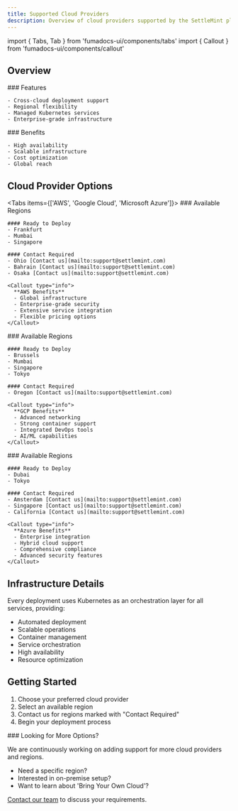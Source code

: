 ```yaml
---
title: Supported Cloud Providers
description: Overview of cloud providers supported by the SettleMint platform
---
```


import { Tabs, Tab } from 'fumadocs-ui/components/tabs'
import { Callout } from 'fumadocs-ui/components/callout'

## Overview

<div className="grid grid-cols-1 md:grid-cols-2 gap-6 mb-8">
  <div>
    ### Features

    - Cross-cloud deployment support
    - Regional flexibility
    - Managed Kubernetes services
    - Enterprise-grade infrastructure
  </div>

  <div>
    ### Benefits

    - High availability
    - Scalable infrastructure
    - Cost optimization
    - Global reach
  </div>
</div>

## Cloud Provider Options

<Tabs items={['AWS', 'Google Cloud', 'Microsoft Azure']}>
  <Tab value="AWS">
    ### Available Regions

    #### Ready to Deploy
    - Frankfurt
    - Mumbai
    - Singapore

    #### Contact Required
    - Ohio [Contact us](mailto:support@settlemint.com)
    - Bahrain [Contact us](mailto:support@settlemint.com)
    - Osaka [Contact us](mailto:support@settlemint.com)

    <Callout type="info">
      **AWS Benefits**
      - Global infrastructure
      - Enterprise-grade security
      - Extensive service integration
      - Flexible pricing options
    </Callout>
  </Tab>

  <Tab value="Google Cloud">
    ### Available Regions

    #### Ready to Deploy
    - Brussels
    - Mumbai
    - Singapore
    - Tokyo

    #### Contact Required
    - Oregon [Contact us](mailto:support@settlemint.com)

    <Callout type="info">
      **GCP Benefits**
      - Advanced networking
      - Strong container support
      - Integrated DevOps tools
      - AI/ML capabilities
    </Callout>
  </Tab>

  <Tab value="Microsoft Azure">
    ### Available Regions

    #### Ready to Deploy
    - Dubai
    - Tokyo

    #### Contact Required
    - Amsterdam [Contact us](mailto:support@settlemint.com)
    - Singapore [Contact us](mailto:support@settlemint.com)
    - California [Contact us](mailto:support@settlemint.com)

    <Callout type="info">
      **Azure Benefits**
      - Enterprise integration
      - Hybrid cloud support
      - Comprehensive compliance
      - Advanced security features
    </Callout>
  </Tab>
</Tabs>

## Infrastructure Details

Every deployment uses Kubernetes as an orchestration layer for all services, providing:

- Automated deployment
- Scalable operations
- Container management
- Service orchestration
- High availability
- Resource optimization

## Getting Started

1. Choose your preferred cloud provider
2. Select an available region
3. Contact us for regions marked with "Contact Required"
4. Begin your deployment process

<Callout>
### Looking for More Options?

We are continuously working on adding support for more cloud providers and regions. 

- Need a specific region? 
- Interested in on-premise setup?
- Want to learn about 'Bring Your Own Cloud'?

[Contact our team](mailto:support@settlemint.com) to discuss your requirements.
</Callout>
